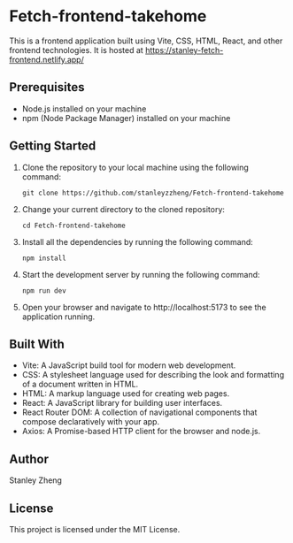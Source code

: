 # Fetch-frontend-takehome
This is a frontend application built using Vite, CSS, HTML, React, and other frontend technologies. It is hosted at https://stanley-fetch-frontend.netlify.app/

## Prerequisites
- Node.js installed on your machine
- npm (Node Package Manager) installed on your machine

## Getting Started
1. Clone the repository to your local machine using the following command:

    `git clone https://github.com/stanleyzzheng/Fetch-frontend-takehome`

2. Change your current directory to the cloned repository:

    `cd Fetch-frontend-takehome`

3. Install all the dependencies by running the following command:

    `npm install`

4. Start the development server by running the following command:

    `npm run dev`

5. Open your browser and navigate to http://localhost:5173 to see the application running.

## Built With
- Vite: A JavaScript build tool for modern web development.
- CSS: A stylesheet language used for describing the look and formatting of a document written in HTML.
- HTML: A markup language used for creating web pages.
- React: A JavaScript library for building user interfaces.
- React Router DOM: A collection of navigational components that compose declaratively with your app.
- Axios: A Promise-based HTTP client for the browser and node.js.

## Author
Stanley Zheng

## License
This project is licensed under the MIT License.
